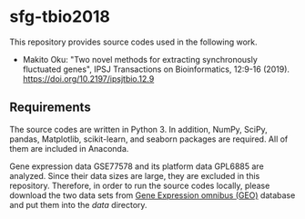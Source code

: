 # sfg-tbio2018

This repository provides source codes used in the following work.

* Makito Oku: "Two novel methods for extracting synchronously fluctuated genes", IPSJ Transactions on Bioinformatics, 12:9-16 (2019). https://doi.org/10.2197/ipsjtbio.12.9

## Requirements

The source codes are written in Python 3. In addition, NumPy, SciPy, pandas, Matplotlib, scikit-learn, and seaborn packages are required. All of them are included in Anaconda.

Gene expression data GSE77578 and its platform data GPL6885 are analyzed. Since their data sizes are large, they are excluded in this repository. Therefore, in order to run the source codes locally, please download the two data sets from [Gene Expression omnibus (GEO)](https://www.ncbi.nlm.nih.gov/geo/) database and put them into the *data* directory.
